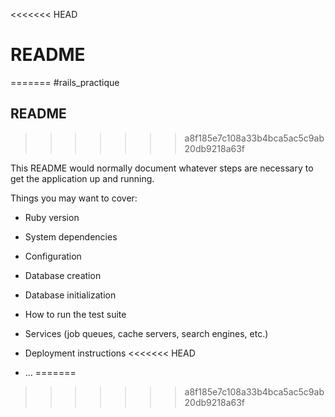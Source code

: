 <<<<<<< HEAD
# README
=======
#rails_practique
## README
>>>>>>> a8f185e7c108a33b4bca5ac5c9ab20db9218a63f

This README would normally document whatever steps are necessary to get the
application up and running.

Things you may want to cover:

* Ruby version

* System dependencies

* Configuration

* Database creation

* Database initialization

* How to run the test suite

* Services (job queues, cache servers, search engines, etc.)

* Deployment instructions
<<<<<<< HEAD

* ...
=======
>>>>>>> a8f185e7c108a33b4bca5ac5c9ab20db9218a63f
